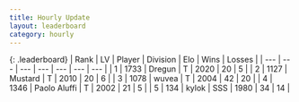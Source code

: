 ```yaml
---
title: Hourly Update
layout: leaderboard
category: hourly
---
```


{: .leaderboard}
| Rank | LV | Player | Division | Elo | Wins | Losses |
| --- | --- | --- | --- | --- | --- | --- |
| <span data-change="0">1</span> | 1733 | <span title="ID: 337810">Dregun</span> | T | <span data-change="0">2020</span> | <span data-change="0">20</span> | <span data-change="0">5</span> |
| <span data-change="0">2</span> | 1127 | <span title="ID: 611082">Mustard</span> | T | <span data-change="0">2010</span> | <span data-change="0">20</span> | <span data-change="0">6</span> |
| <span data-change="0">3</span> | 1078 | <span title="ID: 740957">wuvea</span> | T | <span data-change="0">2004</span> | <span data-change="0">42</span> | <span data-change="0">20</span> |
| <span data-change="0">4</span> | 1346 | <span title="ID: 512212">Paolo Aluffi</span> | T | <span data-change="0">2002</span> | <span data-change="0">21</span> | <span data-change="0">5</span> |
| <span data-change="0">5</span> | 134 | <span title="ID: 773424">kylok</span> | SSS | <span data-change="0">1980</span> | <span data-change="0">34</span> | <span data-change="0">14</span> |